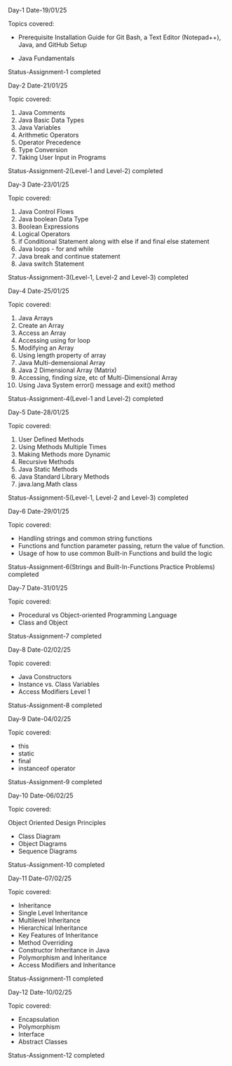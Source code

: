 Day-1
Date-19/01/25

Topics covered:

* Prerequisite Installation Guide for Git Bash, a Text Editor (Notepad++), Java, and GitHub Setup

* Java Fundamentals

Status-Assignment-1 completed

Day-2
Date-21/01/25

Topic covered:

1. Java Comments
2. Java Basic Data Types
3. Java Variables
4. Arithmetic Operators
5. Operator Precedence
6. Type Conversion
7. Taking User Input in Programs

Status-Assignment-2(Level-1 and Level-2) completed

Day-3
Date-23/01/25

Topic covered:

1. Java Control Flows
2. Java boolean Data Type
3. Boolean Expressions
4. Logical Operators
5. if Conditional Statement along with else if and final else statement
6. Java loops - for and while
7. Java break and continue statement
8. Java switch Statement

Status-Assignment-3(Level-1, Level-2 and Level-3) completed

Day-4
Date-25/01/25

Topic covered:

1. Java Arrays
2. Create an Array
3. Access an Array
4. Accessing using for loop
5. Modifying an Array
6. Using length property of array
7. Java Multi-demensional Array
8. Java 2 Dimensional Array (Matrix)
9. Accessing, finding size, etc of Multi-Dimensional Array
10. Using Java System error() message and exit() method

Status-Assignment-4(Level-1 and Level-2) completed

Day-5
Date-28/01/25

Topic covered:

1. User Defined Methods
2. Using Methods Multiple Times
3. Making Methods more Dynamic
4. Recursive Methods
5. Java Static Methods
6. Java Standard Library Methods
7. java.lang.Math class

Status-Assignment-5(Level-1, Level-2 and Level-3) completed

Day-6
Date-29/01/25

Topic covered:

* Handling strings and common string functions
* Functions and function parameter passing, return the value of function.
* Usage of how to use common Built-in Functions and build the logic

Status-Assignment-6(Strings and Built-In-Functions Practice Problems) completed

Day-7
Date-31/01/25

Topic covered:

* Procedural vs Object-oriented Programming Language
* Class and Object

Status-Assignment-7 completed

Day-8
Date-02/02/25

Topic covered:

* Java Constructors
* Instance vs. Class Variables
* Access Modifiers Level 1

Status-Assignment-8 completed

Day-9
Date-04/02/25

Topic covered:

* this
* static
* final
* instanceof operator

Status-Assignment-9 completed

Day-10
Date-06/02/25

Topic covered:

Object Oriented Design Principles
- Class Diagram
- Object Diagrams
- Sequence Diagrams

Status-Assignment-10 completed

Day-11
Date-07/02/25

Topic covered:

- Inheritance
- Single Level Inheritance
- Multilevel Inheritance
- Hierarchical Inheritance
- Key Features of Inheritance
- Method Overriding
- Constructor Inheritance in Java
- Polymorphism and Inheritance
- Access Modifiers and Inheritance

Status-Assignment-11 completed

Day-12
Date-10/02/25

Topic covered:

- Encapsulation
- Polymorphism 
- Interface
- Abstract Classes

Status-Assignment-12 completed

